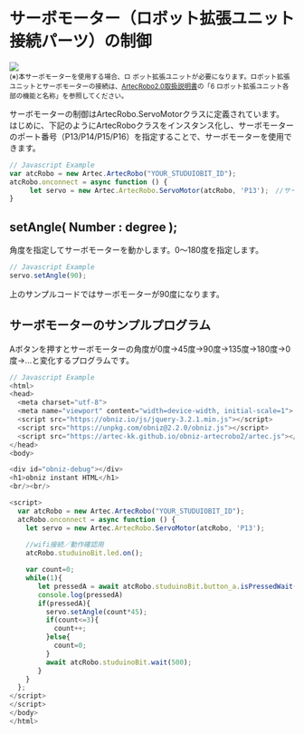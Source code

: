 # サーボモーター（ロボット拡張ユニット接続パーツ）の制御

![](https://i.imgur.com/ILDq8WG.jpg)<br>
<small>(※)本サーボモーターを使用する場合、ロ
ボット拡張ユニットが必要になります。ロボット拡張ユニットとサーボモーターの接続は、[ArtecRobo2.0取扱説明書](https://www.artec-kk.co.jp/artecrobo2/pdf/jp/82541man_K0419_J.pdf)の「6 ロボット拡張ユニット各部の機能と名称」を参照してください。<br></small>

サーボモーターの制御はArtecRobo.ServoMotorクラスに定義されています。</br>
はじめに、下記のようにArtecRoboクラスをインスタンス化し、サーボモーターのポート番号（P13/P14/P15/P16）を指定することで、サーボモーターを使用できます。
```Javascript
// Javascript Example
var atcRobo = new Artec.ArtecRobo("YOUR_STUDUIOBIT_ID");
atcRobo.onconnect = async function () {
     let servo = new Artec.ArtecRobo.ServoMotor(atcRobo, 'P13');　//サーボモーターをP13に接続する場合
}
```

## setAngle( Number : degree );
角度を指定してサーボモーターを動かします。0～180度を指定します。
```Javascript
// Javascript Example
servo.setAngle(90);
```
上のサンプルコードではサーボモーターが90度になります。

## サーボモーターのサンプルプログラム
Aボタンを押すとサーボモーターの角度が0度→45度→90度→135度→180度→0度→...と変化するプログラムです。

```Javascript
// Javascript Example
<html>
<head>
  <meta charset="utf-8">
  <meta name="viewport" content="width=device-width, initial-scale=1">
  <script src="https://obniz.io/js/jquery-3.2.1.min.js"></script>
  <script src="https://unpkg.com/obniz@2.2.0/obniz.js"></script>
  <script src="https://artec-kk.github.io/obniz-artecrobo2/artec.js"></script>
</head>
<body>

<div id="obniz-debug"></div>
<h1>obniz instant HTML</h1>
<br/><br/>

<script>
  var atcRobo = new Artec.ArtecRobo("YOUR_STUDUIOBIT_ID");
  atcRobo.onconnect = async function () {
    let servo = new Artec.ArtecRobo.ServoMotor(atcRobo, 'P13');
    
    //wifi接続／動作確認用
    atcRobo.studuinoBit.led.on();

    var count=0;
    while(1){
       let pressedA = await atcRobo.studuinoBit.button_a.isPressedWait();
       console.log(pressedA)
       if(pressedA){
         servo.setAngle(count*45); 
         if(count<=3){
           count++;
         }else{
           count=0;
         }
         await atcRobo.studuinoBit.wait(500);
       }
    }
  };
</script>
</script>
</body>
</html>
```


